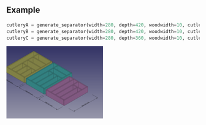 ## Example

```python
cutleryA = generate_separator(width=280, depth=420, woodwidth=10, cutlerydepth=160, nblongcols=1, nbshortcols=3, name='cutleryA')
cutleryB = generate_separator(width=280, depth=420, woodwidth=10, cutlerydepth=260, nblongcols=1, nbshortcols=3, name='cutleryB')
cutleryC = generate_separator(width=280, depth=360, woodwidth=10, cutlerydepth=260, nblongcols=2, nbshortcols=2, name='cutleryC')
```

<img border="0" width="50%" height src="https://raw.githubusercontent.com/badele/CADLibrary/master/freecad/cutlery_tray/sample.png"/>
